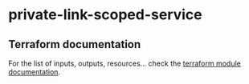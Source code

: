 # private-link-scoped-service

## Terraform documentation
For the list of inputs, outputs, resources... check the [terraform module documentation](tfdocs.md).
